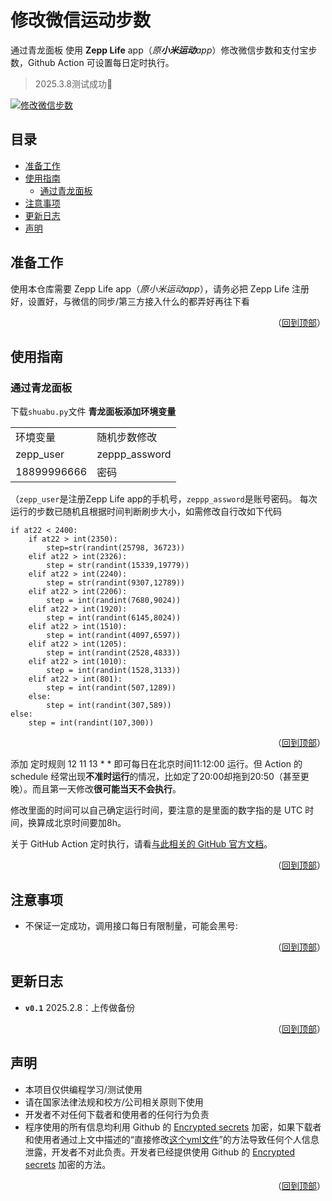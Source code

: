 # 修改微信运动步数
通过青龙面板 使用 **Zepp Life** app（*原**小米运动**app*）修改微信步数和支付宝步数，Github Action 可设置每日定时执行。
> 2025.3.8测试成功:ghost:

[![修改微信步数](https://github.com/Caryio/ZeppLifeChangeWechatSport/actions/workflows/RunFunction.yml/badge.svg?branch=main)](https://github.com/Caryio/ZeppLifeChangeWechatSport/actions/workflows/RunFunction.yml)
## 目录
* [准备工作](#准备工作)
* [使用指南](#使用指南)
  * [通过青龙面板](#通过青龙面板)
* [注意事项](#注意事项)
* [更新日志](#更新日志)
* [声明](#声明)

## 准备工作
使用本仓库需要 Zepp Life app（*原小米运动app*），请务必把 Zepp Life 注册好，设置好，与微信的同步/第三方接入什么的都弄好再往下看

<p align="right">（<a href="#修改微信运动步数">回到顶部</a>）</p>
  
## 使用指南
### 通过青龙面板
下载`shuabu.py`文件
**青龙面板添加环境变量**
   <table>
    <tr>
     <td colspan="1">环境变量</td>
     <td colspan="1">随机步数修改</td>
    </tr>
    <tr>
     <td>zepp_user</td>
     <td>zeppp_assword</td>
    </tr>
    <tr>
     <td>18899996666</td>
     <td>密码</td>
    </tr>
   </table>
   
   （`zepp_user`是注册Zepp Life app的手机号，`zeppp_assword`是账号密码。
   每次运行的步数已随机且根据时间判断刷步大小，如需修改自行改如下代码
```
if at22 < 2400:
    if at22 > int(2350):
        step=str(randint(25798, 36723))
    elif at22 > int(2326):
        step = str(randint(15339,19779))
    elif at22 > int(2240):
        step = str(randint(9307,12789))  
    elif at22 > int(2206):
        step = int(randint(7680,9024)) 
    elif at22 > int(1920):
        step = int(randint(6145,8024)) 
    elif at22 > int(1510):
        step = int(randint(4097,6597)) 
    elif at22 > int(1205):
        step = int(randint(2528,4833)) 
    elif at22 > int(1010):
        step = int(randint(1528,3133)) 
    elif at22 > int(801):
        step = int(randint(507,1289)) 
    else:
        step = int(randint(307,589))
else:
    step = int(randint(107,300))
```
   

<p align="right">（<a href="#修改微信运动步数">回到顶部</a>）</p>
  

添加 定时规则 12 11 13 * *
即可每日在北京时间11:12:00	运行。但 Action 的 schedule 经常出现**不准时运行**的情况，比如定了20:00却拖到20:50（甚至更晚）。而且第一天修改**很可能当天不会执行**。

修改里面的时间可以自己确定运行时间，要注意的是里面的数字指的是 UTC 时间，换算成北京时间要加8h。

关于 GitHub Action 定时执行，请看[与此相关的 GitHub 官方文档](https://docs.github.com/en/actions/using-workflows/events-that-trigger-workflows#schedule)。



  
<p align="right">（<a href="#修改微信运动步数">回到顶部</a>）</p>
  
## 注意事项
* 不保证一定成功，调用接口每日有限制量，可能会黑号:

<p align="right">（<a href="#修改微信运动步数">回到顶部</a>）</p>
  
## 更新日志
  - **`v0.1`** 2025.2.8：上传做备份

  
<p align="right">（<a href="#修改微信运动步数">回到顶部</a>）</p>

## 声明
- 本项目仅供编程学习/测试使用
- 请在国家法律法规和校方/公司相关原则下使用
- 开发者不对任何下载者和使用者的任何行为负责
- 程序使用的所有信息均利用 Github 的 [Encrypted secrets](https://docs.github.com/en/actions/security-guides/encrypted-secrets) 加密，如果下载者和使用者通过上文中描述的“直接修改[这个yml文件](/.github/workflows/RunFunction.yml)”的方法导致任何个人信息泄露，开发者不对此负责。开发者已经提供使用 Github 的 [Encrypted secrets](https://docs.github.com/en/actions/security-guides/encrypted-secrets) 加密的方法。

<p align="right">（<a href="#修改微信运动步数">回到顶部</a>）</p>
